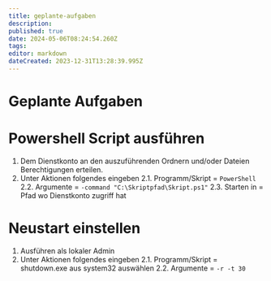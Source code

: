```yaml
---
title: geplante-aufgaben
description: 
published: true
date: 2024-05-06T08:24:54.260Z
tags: 
editor: markdown
dateCreated: 2023-12-31T13:28:39.995Z
---
```


# Geplante Aufgaben

# Powershell Script ausführen

1. Dem Dienstkonto an den auszuführenden Ordnern und/oder Dateien Berechtigungen erteilen.
2. Unter Aktionen folgendes eingeben 
	2.1. Programm/Skript = `PowerShell`
	2.2. Argumente = `-command "C:\Skriptpfad\Skript.ps1"`
	2.3. Starten in = Pfad wo Dienstkonto zugriff hat

# Neustart einstellen

1. Ausführen als lokaler Admin
2. Unter Aktionen folgendes eingeben 
	2.1. Programm/Skript = shutdown.exe aus system32 auswählen
	2.2. Argumente = `-r -t 30`